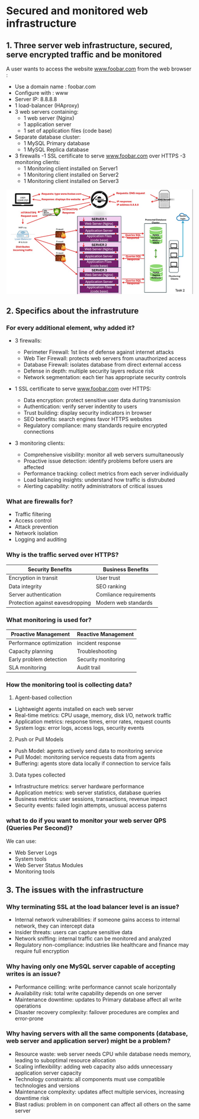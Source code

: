 # Secured and monitored web infrastructure
## 1. Three server web infrastructure, secured, serve encrypted traffic and be monitored
A user wants to access the website www.foobar.com from the web browser :
- Use a domain name : foobar.com
- Configure with : www
- Server IP: 8.8.8.8
- 1 load-balancer (HAproxy)
- 3 web servers containing: 
    - 1 web server (Nginx)
    - 1 application server
    - 1 set of application files (code base)
- Separate database cluster:
    - 1 MySQL Primary database
    - 1 MySQL Replica database
- 3 firewalls
-1 SSL certificate to serve www.foobar.com over HTTPS
-3 monitoring clients: 
    - 1 Monitoring client installed on Server1
    - 1 Monitoring client installed on Server2
    - 1 Monitoring client installed on Server3


![Design of the Secured and monitored web infrastructure](https://raw.githubusercontent.com/Mornac/holbertonschool-system_engineering-devops/main/web_infrastructure_design/images/Task2.jpg)

## 2. Specifics about the infrastruture
### For every additional element, why added it?  
- 3 firewalls:
    - Perimeter Firewall: 1st line of defense against internet attacks
    - Web Tier Firewall: protects web servers from unauthorized access
    - Database Firewall: isolates database from direct external access
    - Defense in depth: multiple security layers reduce risk
    - Network segmentation: each tier has appropriate security controls

- 1 SSL certificate to serve www.foobar.com over HTTPS:
    - Data encryption: protect sensitive user data during transmission
    - Authentication: verify server indentity to users
    - Trust building: display security indicators in browser
    - SEO benefits: search engines favor HTTPS websites
    - Regulatory compliance: many standards require encrypted connections

- 3 monitoring clients:
    - Comprehensive visibility: monitor all web servers sumultaneously
    - Proactive issue detection: identify problems before users are affected
    - Performance tracking: collect metrics from each server individually
    - Load balancing insights: understand how traffic is distrubuted
    - Alerting capability: notify administrators of critical issues

### What are firewalls for?
- Traffic filtering
- Access control
- Attack prevention
- Network isolation
- Logging and auditing


### Why is the traffic served over HTTPS?
|Security Benefits|Business Benefits|
|-----------------|-----------------|
|Encryption in transit|User trust|
|Data integrity|SEO ranking|
|Server authentication|Comliance requirements|
|Protection against eavesdropping|Modern web standards|


### What monitoring is used for?
|Proactive Management|Reactive Management|
|--------------------|-------------------|
|Performance optimization|incident response|
|Capacity planning|Troubleshooting|
|Early problem detection|Security monitoring|
|SLA monitoring|Audit trail|


### How the monitoring tool is collecting data?
1. Agent-based collection  
- Lightweight agents installed on each web server
- Real-time metrics: CPU usage, memory, disk I/O, network traffic
- Application metrics: response times, error rates, request counts
- System logs: error logs, access logs, security events  

2. Push or Pull Models
- Push Model: agents actively send data to monitoring service
- Pull Model: monitoring service requests data from agents
- Buffering: agents store data locally if connection to service fails  

3. Data types collected
- Infrastructure metrics: server hardware performance
- Application metrics: web server statistics, database queries
- Business metrics: user sessions, transactions, revenue impact
- Security events: failed login attempts, unusual access paterns

### what to do if you want to monitor your web server QPS (Queries Per Second)?
We can use:
- Web Server Logs
- System tools
- Web Server Status Modules
- Monitoring tools

## 3. The issues with the infrastructure
### Why terminating SSL at the load balancer level is an issue?
- Internal network vulnerabilities: if someone gains access to internal network, they can intercept data
- Insider threats: users can capture sensitive data
- Network sniffing: internal traffic can be monitored and analyzed
- Regulatory non-compliance: industries like healthcare and finance may require full encryption

### Why having only one MySQL server capable of accepting writes is an issue?
- Performance ceilling: write performance cannot scale horizontally
- Availability risk: total write capability depends on one server
- Maintenance downtime: updates to Primary database affect all write operations
- Disaster recovery complexity: failover procedures are complex and error-prone

### Why having servers with all the same components (database, web server and application server) might be a problem?
- Resource waste: web server needs CPU while database needs memory, leading to suboptimal resource allocation
- Scaling inflexibility: adding web capacity also adds unnecessary application server capacity
- Technology constraints: all components must use compatible technologies and versions
- Maintenance complexity: updates affect multiple services, increasing downtime risk
- Blast radius: problem in on component can affect all others on the same server
